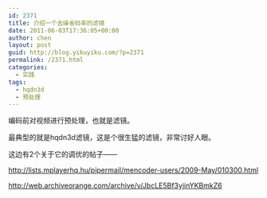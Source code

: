 ```yaml
---
id: 2371
title: 介绍一个去噪省码率的滤镜
date: 2011-06-03T17:36:05+00:00
author: chen
layout: post
guid: http://blog.yikuyiku.com/?p=2371
permalink: /2371.html
categories:
  - 实践
tags:
  - hqdn3d
  - 预处理
---
```

编码前对视频进行预处理，也就是滤镜。

最典型的就是hqdn3d滤镜，这是个很生猛的滤镜，非常讨好人眼。

这边有2个关于它的调优的帖子——
  
http://lists.mplayerhq.hu/pipermail/mencoder-users/2009-May/010300.html
  
http://web.archiveorange.com/archive/v/JbcLE5Bf3yjinYKBmkZ6